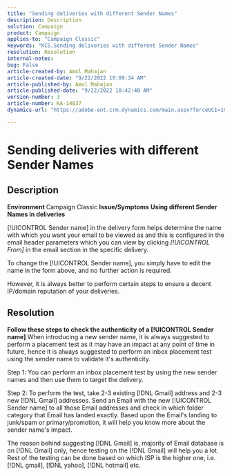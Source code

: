 ```yaml
---
title: "Sending deliveries with different Sender Names"
description: Description
solution: Campaign
product: Campaign
applies-to: "Campaign Classic"
keywords: "KCS,Sending deliveries with different Sender Names"
resolution: Resolution
internal-notes: 
bug: False
article-created-by: Amol Mahajan
article-created-date: "9/22/2022 10:09:34 AM"
article-published-by: Amol Mahajan
article-published-date: "9/22/2022 10:42:48 AM"
version-number: 3
article-number: KA-14837
dynamics-url: "https://adobe-ent.crm.dynamics.com/main.aspx?forceUCI=1&pagetype=entityrecord&etn=knowledgearticle&id=3482baa3-5e3a-ed11-9db0-002248086d3d"

---
```

# Sending deliveries with different Sender Names

## Description

<b>Environment</b><b> </b>
Campaign Classic
<b>Issue/Symptoms</b>
<b>Using different Sender Names in deliveries</b>

[!UICONTROL Sender name] in the delivery form helps determine the name with which you want your email to be viewed as and this is configured in the email header parameters which you can view by clicking *[!UICONTROL From]* in the email section in the specific delivery.

To change the [!UICONTROL Sender name], you simply have to edit the name in the form above, and no further action is required.

However, it is always better to perform certain steps to ensure a decent IP/domain reputation of your deliveries.






## Resolution

<b>Follow these steps to check the authenticity of a [!UICONTROL Sender name]</b>
When introducing a new sender name, it is always suggested to perform a placement test as it may have an impact at any point of time in future, hence it is always suggested to perform an inbox placement test using the sender name to validate it's authenticity.

Step 1: You can perform an inbox placement test by using the new sender names and then use them to target the delivery.

Step 2: To perform the test, take 2-3 existing [!DNL Gmail] address and 2-3 new [!DNL Gmail] addresses. Send an Email with the new [!UICONTROL Sender name] to all those Email addresses and check in which folder category that Email has landed exactly. Based upon the Email's landing to junk/spam or primary/promotion, it will help you know more about the sender name's impact.

The reason behind suggesting [!DNL Gmail] is, majority of Email database is on [!DNL Gmail] only, hence testing on the [!DNL Gmail] will help you a lot. Rest of the testing can be done based on which ISP is the higher one, i.e. [!DNL gmail], [!DNL yahoo], [!DNL hotmail] etc.
